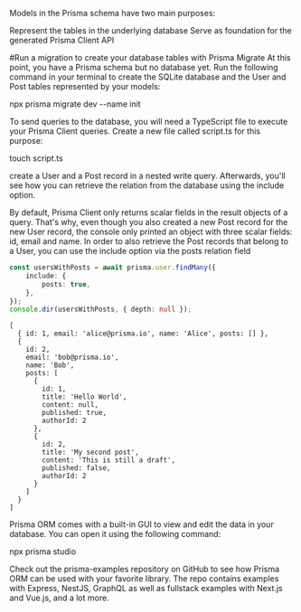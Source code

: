 Models in the Prisma schema have two main purposes:

Represent the tables in the underlying database
Serve as foundation for the generated Prisma Client API

#Run a migration to create your database tables with Prisma Migrate
At this point, you have a Prisma schema but no database yet. Run the following command in your terminal to create the SQLite database and the User and Post tables represented by your models:

npx prisma migrate dev --name init

To send queries to the database, you will need a TypeScript file to execute your Prisma Client queries. Create a new file called script.ts for this purpose:

touch script.ts

create a User and a Post record in a nested write query. Afterwards, you'll see how you can retrieve the relation from the database using the include option.

By default, Prisma Client only returns scalar fields in the result objects of a query. That's why, even though you also created a new Post record for the new User record, the console only printed an object with three scalar fields: id, email and name.
In order to also retrieve the Post records that belong to a User, you can use the include option via the posts relation field

```ts
const usersWithPosts = await prisma.user.findMany({
	include: {
		posts: true,
	},
});
console.dir(usersWithPosts, { depth: null });
```

```
[
  { id: 1, email: 'alice@prisma.io', name: 'Alice', posts: [] },
  {
    id: 2,
    email: 'bob@prisma.io',
    name: 'Bob',
    posts: [
      {
        id: 1,
        title: 'Hello World',
        content: null,
        published: true,
        authorId: 2
      },
      {
        id: 2,
        title: 'My second post',
        content: 'This is still a draft',
        published: false,
        authorId: 2
      }
    ]
  }
]
```

Prisma ORM comes with a built-in GUI to view and edit the data in your database. You can open it using the following command:

npx prisma studio

Check out the
prisma-examples
repository on GitHub to see how Prisma ORM can be used with your favorite library. The repo contains examples with Express, NestJS, GraphQL as well as fullstack examples with Next.js and Vue.js, and a lot more.

